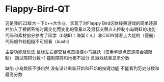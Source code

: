 # Flappy-Bird-QT
这是我的22级大一下c++大作业，实现了对Flappy Bird这款经典游戏的简单还原
并加入了根据系统时间变化而变化的背景以及鼠标交替点击控制小鸟跳跃的功能
代码和素材部分参考了同学（b站ID：海棠くん）和CSDN博客上大佬的（侵删）
代码细节较粗糙不可细看（bushi）


主要功能及玩法
鼠标左右键交替点击操控小鸟跳跃（仅用单键点击速度会被限制）
跳过障碍分数+1
撞到障碍和地板不加分 且游戏结束显示分数

缺陷
小鸟跳跃不够自然
没有设计重新开始和开始的按键功能
不能看到历史分数和最高分数
